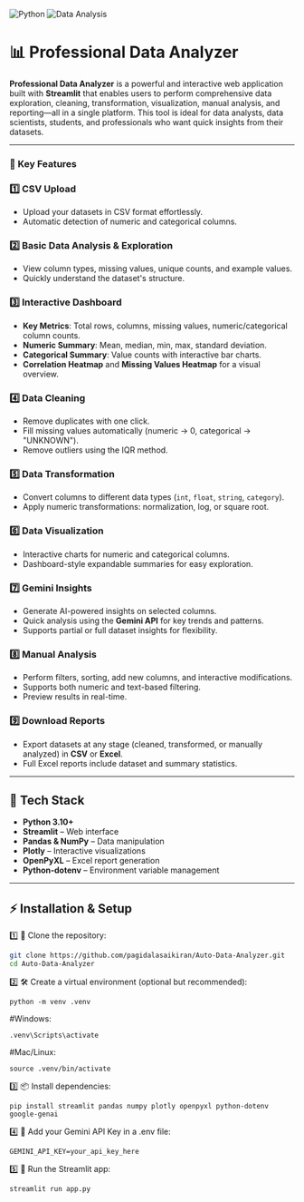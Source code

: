 ![Python](https://img.shields.io/badge/Python-3.10+-green) ![Data Analysis](https://img.shields.io/badge/Streamlit-App-blue) 

# 📊 Professional Data Analyzer

**Professional Data Analyzer** is a powerful and interactive web application built with **Streamlit** that enables users to perform comprehensive data exploration, cleaning, transformation, visualization, manual analysis, and reporting—all in a single platform. This tool is ideal for data analysts, data scientists, students, and professionals who want quick insights from their datasets.

---

### 🔹 Key Features

### 1️⃣ CSV Upload
- Upload your datasets in CSV format effortlessly.
- Automatic detection of numeric and categorical columns.

### 2️⃣ Basic Data Analysis & Exploration
- View column types, missing values, unique counts, and example values.
- Quickly understand the dataset's structure.

### 3️⃣ Interactive Dashboard
- **Key Metrics**: Total rows, columns, missing values, numeric/categorical column counts.
- **Numeric Summary**: Mean, median, min, max, standard deviation.
- **Categorical Summary**: Value counts with interactive bar charts.
- **Correlation Heatmap** and **Missing Values Heatmap** for a visual overview.

### 4️⃣ Data Cleaning
- Remove duplicates with one click.
- Fill missing values automatically (numeric → 0, categorical → "UNKNOWN").
- Remove outliers using the IQR method.

### 5️⃣ Data Transformation
- Convert columns to different data types (`int`, `float`, `string`, `category`).
- Apply numeric transformations: normalization, log, or square root.

### 6️⃣ Data Visualization
- Interactive charts for numeric and categorical columns.
- Dashboard-style expandable summaries for easy exploration.

### 7️⃣ Gemini Insights
- Generate AI-powered insights on selected columns.
- Quick analysis using the **Gemini API** for key trends and patterns.
- Supports partial or full dataset insights for flexibility.

### 8️⃣ Manual Analysis
- Perform filters, sorting, add new columns, and interactive modifications.
- Supports both numeric and text-based filtering.
- Preview results in real-time.

### 9️⃣ Download Reports
- Export datasets at any stage (cleaned, transformed, or manually analyzed) in **CSV** or **Excel**.
- Full Excel reports include dataset and summary statistics.

---

## 🌈 Tech Stack

- **Python 3.10+**
- **Streamlit** – Web interface
- **Pandas & NumPy** – Data manipulation
- **Plotly** – Interactive visualizations
- **OpenPyXL** – Excel report generation
- **Python-dotenv** – Environment variable management

---

## ⚡ Installation & Setup

1️⃣ 🐙 Clone the repository:
```bash
git clone https://github.com/pagidalasaikiran/Auto-Data-Analyzer.git
cd Auto-Data-Analyzer
```

2️⃣ 🛠️ Create a virtual environment (optional but recommended):
```
python -m venv .venv
```
#Windows:
```
.venv\Scripts\activate
```
#Mac/Linux:
```
source .venv/bin/activate
```

3️⃣ 📦 Install dependencies:
```
pip install streamlit pandas numpy plotly openpyxl python-dotenv google-genai
```

4️⃣ 🔑 Add your Gemini API Key in a .env file:
```
GEMINI_API_KEY=your_api_key_here
```

5️⃣ 🚀 Run the Streamlit app:
```
streamlit run app.py
```
